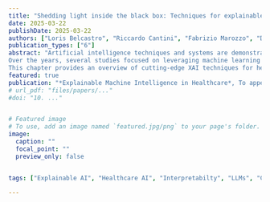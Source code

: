 ```yaml
---
title: "Shedding light inside the black box: Techniques for explainable artificial intelligence in healthcare"
date: 2025-03-22
publishDate: 2025-03-22
authors: ["Loris Belcastro", "Riccardo Cantini", "Fabrizio Marozzo", "Domenico Talia", "Paolo Trunfio"]
publication_types: ["6"]
abstract: "Artificial intelligence techniques and systems are demonstrating their effectiveness in solving problems in many application areas, including healthcare.
Over the years, several studies focused on leveraging machine learning and deep learning techniques to identify diseases in patients. However, while these techniques have demonstrated remarkable accuracy in diagnosis, they often operate as black box models, meaning they provide outputs without clear explanations of the rationale behind their decisions. This lack of transparency poses significant challenges, particularly in the healthcare domain, where decisions can have significant implications for the well-being of patients and treatment paths. In response to this challenge, explainable artificial intelligence  (XAI) has emerged as a research area aiming at providing not only accurate diagnoses but also understandable and interpretable explanations for the decisions made by AI models. For providing explanations also Large Language Models (LLMs) may be exploited.
This chapter provides an overview of cutting-edge XAI techniques for healthcare applications, which hold the promise of enhancing trust, enabling clinicians to better understand and contextualize AI results, and ultimately improving patient care. Nevertheless, XAI techniques in this domain produce explanations in a form that is not always easily understandable by healthcare professionals. Current conversational AI can play a crucial role in bridging this gap by transforming model explanations into a human-readable format, making them more accessible to clinicians and users. The chapter also presents a case study addressing the critical issue of disease detection using social media data, demonstrating how the integration of LLMs with XAI techniques allows to enhance model interpretability, facilitating efficient communication between the AI system and healthcare professionals."
featured: true
publication: "*Explainable Machine Intelligence in Healthcare*, To appear, 2025"
# url_pdf: "files/papers/..."
#doi: "10. ..."


# Featured image
# To use, add an image named `featured.jpg/png` to your page's folder. 
image:
  caption: ""
  focal_point: ""
  preview_only: false


tags: ["Explainable AI", "Healthcare AI", "Interpretabilty", "LLMs", "Conversational AI"]

---
```

